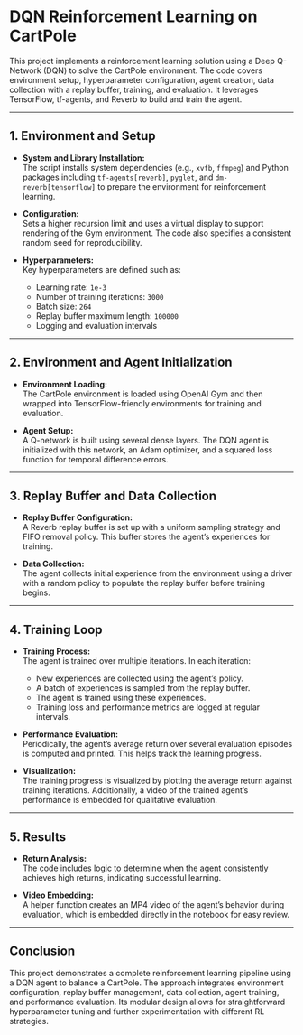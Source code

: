 # DQN Reinforcement Learning on CartPole

This project implements a reinforcement learning solution using a Deep Q-Network (DQN) to solve the CartPole environment. The code covers environment setup, hyperparameter configuration, agent creation, data collection with a replay buffer, training, and evaluation. It leverages TensorFlow, tf-agents, and Reverb to build and train the agent.

---

## 1. Environment and Setup

- **System and Library Installation:**  
  The script installs system dependencies (e.g., `xvfb`, `ffmpeg`) and Python packages including `tf-agents[reverb]`, `pyglet`, and `dm-reverb[tensorflow]` to prepare the environment for reinforcement learning.

- **Configuration:**  
  Sets a higher recursion limit and uses a virtual display to support rendering of the Gym environment. The code also specifies a consistent random seed for reproducibility.

- **Hyperparameters:**  
  Key hyperparameters are defined such as:
  - Learning rate: `1e-3`
  - Number of training iterations: `3000`
  - Batch size: `264`
  - Replay buffer maximum length: `100000`
  - Logging and evaluation intervals

---

## 2. Environment and Agent Initialization

- **Environment Loading:**  
  The CartPole environment is loaded using OpenAI Gym and then wrapped into TensorFlow-friendly environments for training and evaluation.

- **Agent Setup:**  
  A Q-network is built using several dense layers. The DQN agent is initialized with this network, an Adam optimizer, and a squared loss function for temporal difference errors.

---

## 3. Replay Buffer and Data Collection

- **Replay Buffer Configuration:**  
  A Reverb replay buffer is set up with a uniform sampling strategy and FIFO removal policy. This buffer stores the agent’s experiences for training.

- **Data Collection:**  
  The agent collects initial experience from the environment using a driver with a random policy to populate the replay buffer before training begins.

---

## 4. Training Loop

- **Training Process:**  
  The agent is trained over multiple iterations. In each iteration:
  - New experiences are collected using the agent’s policy.
  - A batch of experiences is sampled from the replay buffer.
  - The agent is trained using these experiences.
  - Training loss and performance metrics are logged at regular intervals.

- **Performance Evaluation:**  
  Periodically, the agent’s average return over several evaluation episodes is computed and printed. This helps track the learning progress.

- **Visualization:**  
  The training progress is visualized by plotting the average return against training iterations. Additionally, a video of the trained agent’s performance is embedded for qualitative evaluation.

---

## 5. Results

- **Return Analysis:**  
  The code includes logic to determine when the agent consistently achieves high returns, indicating successful learning.

- **Video Embedding:**  
  A helper function creates an MP4 video of the agent’s behavior during evaluation, which is embedded directly in the notebook for easy review.

---

## Conclusion

This project demonstrates a complete reinforcement learning pipeline using a DQN agent to balance a CartPole. The approach integrates environment configuration, replay buffer management, data collection, agent training, and performance evaluation. Its modular design allows for straightforward hyperparameter tuning and further experimentation with different RL strategies.

